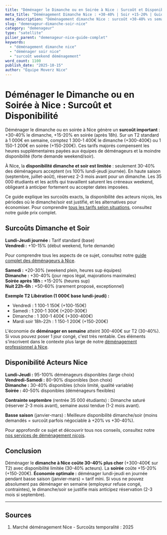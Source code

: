 ```yaml
---
title: "Déménager le Dimanche ou en Soirée à Nice : Surcoût et Disponibilité"
meta_title: "Déménagement Dimanche Nice : +30-40% | Soir +15-20% | Guide 2025"
meta_description: "Déménagement dimanche Nice : surcoût +30-40% vs semaine. Soir +15-20%. Disponibilité limitée. Économie 200-400€ en déménageant lundi-jeudi. Guide."
slug: "demenageur-dimanche-soir-nice"
category: "demenageur"
type: "satellite"
pilier_parent: "demenageur-nice-guide-complet"
keywords:
  - "déménagement dimanche nice"
  - "déménager soir nice"
  - "surcoût weekend déménagement"
word_count: 1100
publish_date: "2025-10-15"
author: "Équipe Moverz Nice"
---
```


# Déménager le Dimanche ou en Soirée à Nice : Surcoût et Disponibilité

Déménager le dimanche ou en soirée à Nice génère un **surcoût important** : +30-40% le dimanche, +15-20% en soirée (après 18h). Sur un T2 standard à 1 000€ en semaine, comptez 1 300-1 400€ le dimanche (+300-400€) ou 1 150-1 200€ en soirée (+150-200€). Ces tarifs majorés compensent les heures supplémentaires payées aux équipes de déménageurs et la moindre disponibilité (forte demande weekend/soir).

À Nice, la **disponibilité dimanche et soir est limitée** : seulement 30-40% des déménageurs acceptent (vs 100% lundi-jeudi journée). En haute saison (septembre, juillet-août), réservez 2-3 mois avant pour un dimanche. Les 35 000 étudiants et les actifs qui travaillent saturent les créneaux weekend, obligeant à anticiper fortement ou accepter dates imposées.

Ce guide explique les surcoûts exacts, la disponibilité des acteurs niçois, les périodes où le dimanche/soir est justifié, et les alternatives pour économiser. Pour comprendre [tous les tarifs selon situations](/blog/demenageur/prix-demenageur-nice-2025), consultez notre guide prix complet.

## Surcoûts Dimanche et Soir

**Lundi-Jeudi journée :** Tarif standard (base)  
**Vendredi :** +10-15% (début weekend, forte demande)  

Pour comprendre tous les aspects de ce sujet, consultez notre [guide complet des déménageurs à Nice](/blog/demenageur/demenageur-nice-guide-complet).

**Samedi :** +20-30% (weekend plein, heures sup équipes)  
**Dimanche :** +30-40% (jour repos légal, majorations maximales)  
**Soirée après 18h :** +15-20% (heures sup)  
**Nuit 22h-6h :** +50-60% (rarement proposé, exceptionnel)

**Exemple T2 Libération (1 000€ base lundi-jeudi) :**
- Vendredi : 1 100-1 150€ (+100-150€)
- Samedi : 1 200-1 300€ (+200-300€)
- Dimanche : 1 300-1 400€ (+300-400€)
- Mardi soir 18h-22h : 1 150-1 200€ (+150-200€)

L'économie de **déménager en semaine** atteint 300-400€ sur T2 (30-40%). Si vous pouvez poser 1 jour congé, c'est très rentable. Ces éléments s'inscrivent dans le contexte plus large de notre [déménagement professionnel à Nice](/blog/demenageur/demenageur-nice-guide-complet).

## Disponibilité Acteurs Nice

**Lundi-Jeudi :** 95-100% déménageurs disponibles (large choix)  
**Vendredi-Samedi :** 80-90% disponibles (bon choix)  
**Dimanche :** 30-40% disponibles (choix limité, qualité variable)  
**Soirée :** 40-50% disponibles (déménageurs flexibles)

**Contrainte septembre** (rentrée 35 000 étudiants) : Dimanche saturé (réserver 2-3 mois avant), semaine aussi tendue (1-2 mois avant).

**Basse saison** (janvier-mars) : Meilleure disponibilité dimanche/soir (moins demandés = surcoût parfois négociable à +20% vs +30-40%).


Pour approfondir ce sujet et découvrir tous nos conseils, consultez notre [nos services de déménagement niçois](/blog/demenageur/demenageur-nice-guide-complet).

## Conclusion

Déménager le **dimanche à Nice coûte 30-40% plus cher** (+300-400€ sur T2) avec disponibilité limitée (30-40% acteurs). La **soirée** coûte +15-20% (+150-200€). **Économie optimale :** déménager lundi-jeudi en journée pendant basse saison (janvier-mars) = tarif mini. Si vous ne pouvez absolument pas déménager en semaine (employeur refuse congé, contraintes), le dimanche/soir se justifie mais anticipez réservation (2-3 mois si septembre).

---

## Sources

1. Marché déménagement Nice - Surcoûts temporalité : 2025


